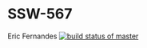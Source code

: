 # SSW-567
 
Eric Fernandes
[![build status of master](https://travis-ci.org/Eric-Fernandes-529/GitHubAPI567.svg?branch=master)](https://travis-ci.org/github/Eric-Fernandes-529/GitHubAPI567)
